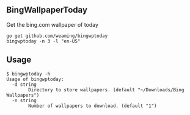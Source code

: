 ## BingWallpaperToday

Get the bing.com wallpaper of today

    go get github.com/weaming/bingwptoday
    bingwptoday -n 3 -l "en-US"

## Usage

    $ bingwptoday -h
    Usage of bingwptoday:
      -d string
            Directory to store wallpapers. (default "~/Downloads/Bing Wallpapers")
      -n string
            Number of wallpapers to download. (default "1")
